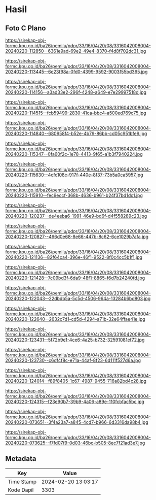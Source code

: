 # Hasil

## Foto C Plano

https://sirekap-obj-formc.kpu.go.id/ba26/pemilu/pdpr/33/16/04/20/08/3316042008004-20240220-112850--6361e9ad-69e2-49e4-8370-f4d8f702dc31.jpg

https://sirekap-obj-formc.kpu.go.id/ba26/pemilu/pdpr/33/16/04/20/08/3316042008004-20240220-113445--6e23f98a-0fd0-4399-9592-9003f55bd365.jpg

https://sirekap-obj-formc.kpu.go.id/ba26/pemilu/pdpr/33/16/04/20/08/3316042008004-20240220-114156--a3ad33e2-296f-4248-a649-e7e29997518d.jpg

https://sirekap-obj-formc.kpu.go.id/ba26/pemilu/pdpr/33/16/04/20/08/3316042008004-20240220-114515--fcb59499-2830-41ca-bbc4-a500ed769c75.jpg

https://sirekap-obj-formc.kpu.go.id/ba26/pemilu/pdpr/33/16/04/20/08/3316042008004-20240220-114840--680958f4-b52e-4b79-86bb-cd05c951bfe9.jpg

https://sirekap-obj-formc.kpu.go.id/ba26/pemilu/pdpr/33/16/04/20/08/3316042008004-20240220-115347--0fa60f2c-1e78-4413-9f65-a1b3f7940224.jpg

https://sirekap-obj-formc.kpu.go.id/ba26/pemilu/pdpr/33/16/04/20/08/3316042008004-20240220-115630--4cfc108c-917f-440e-8f37-73b5a0ca5957.jpg

https://sirekap-obj-formc.kpu.go.id/ba26/pemilu/pdpr/33/16/04/20/08/3316042008004-20240220-115910--fec9eccf-368b-4636-b961-b24f37bd1dc1.jpg

https://sirekap-obj-formc.kpu.go.id/ba26/pemilu/pdpr/33/16/04/20/08/3316042008004-20240220-120237--de4eeba6-1991-46e9-bd6f-d4f558289c23.jpg

https://sirekap-obj-formc.kpu.go.id/ba26/pemilu/pdpr/33/16/04/20/08/3316042008004-20240220-120827--466d0e68-8e66-447b-8c62-6ce1029b7afa.jpg

https://sirekap-obj-formc.kpu.go.id/ba26/pemilu/pdpr/33/16/04/20/08/3316042008004-20240220-121136--82f64ca4-396e-46f1-9522-8f0c4cc5b1f1.jpg

https://sirekap-obj-formc.kpu.go.id/ba26/pemilu/pdpr/33/16/04/20/08/3316042008004-20240220-121428--7c09bd3f-6da9-48f1-8865-f6d7b24240fd.jpg

https://sirekap-obj-formc.kpu.go.id/ba26/pemilu/pdpr/33/16/04/20/08/3316042008004-20240220-122043--22dbdb5a-5c5d-4506-964a-13284b6bd803.jpg

https://sirekap-obj-formc.kpu.go.id/ba26/pemilu/pdpr/33/16/04/20/08/3316042008004-20240220-122640--2632c7d1-cd5d-4294-a71b-32e64ffae41e.jpg

https://sirekap-obj-formc.kpu.go.id/ba26/pemilu/pdpr/33/16/04/20/08/3316042008004-20240220-123431--5f72b9e1-4ce6-4a25-b732-32591081ef72.jpg

https://sirekap-obj-formc.kpu.go.id/ba26/pemilu/pdpr/33/16/04/20/08/3316042008004-20240220-123730--c6df4f8c-e71a-44af-8f23-6d111f527d6a.jpg

https://sirekap-obj-formc.kpu.go.id/ba26/pemilu/pdpr/33/16/04/20/08/3316042008004-20240220-124014--f89f8405-1c67-4987-9455-716a82bd4c28.jpg

https://sirekap-obj-formc.kpu.go.id/ba26/pemilu/pdpr/33/16/04/20/08/3316042008004-20240220-124315--f23e90b7-39b9-4a06-a89e-110fcbfac5bc.jpg

https://sirekap-obj-formc.kpu.go.id/ba26/pemilu/pdpr/33/16/04/20/08/3316042008004-20240220-073651--3f4a23a7-a845-4cd7-b966-6d3316da98b4.jpg

https://sirekap-obj-formc.kpu.go.id/ba26/pemilu/pdpr/33/16/04/20/08/3316042008004-20240220-073625--f7fd07f9-0d03-46bc-b505-8ec7f21ad3e7.jpg


## Metadata

| Key        | Value               |
| ---------- | ------------------- |
| Time Stamp | 2024-02-20 13:03:17 |
| Kode Dapil | 3303                |



